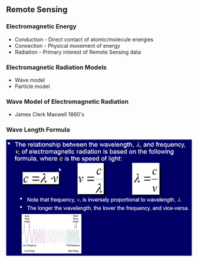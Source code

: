 
## Remote Sensing


### Electromagnetic Energy

- Conduction  - Direct contact of atomic/molecule energies
- Convection - Physical movement of energy 
- Radiation - Primary interest of Remote Sensing data

### Electromagnetic Radiation Models

- Wave model
- Particle model

### Wave Model of Electromagnetic Radiation

- James Clerk Maxwell 1860's

### Wave Length Formula

![Pasted image 20230926092154.png](../../attachments/Pasted%20image%2020230926092154.png)

